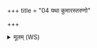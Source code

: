 +++
title = "04 यथा कुमारस्तरुणो"

+++
<details><summary>मूलम् (WS)</summary>

यथा कुमारस्तरुणो मातरं प्रति नन्दति ।  
एवास्मान् प्रति नन्दतु यां वयं कामयामहे ॥ ४ ॥
</details>
